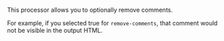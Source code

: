 This processor allows you to optionally remove comments.

<!-- This is a comment -->

For example, if you selected true for `remove-comments`, that comment would not be visible in the output HTML.
